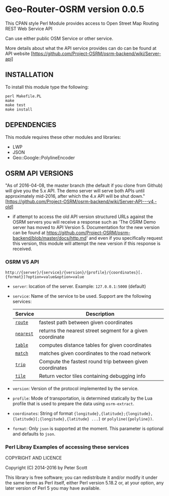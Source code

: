 
Geo-Router-OSRM version 0.0.5
=============================

This CPAN style Perl Module provides access to Open Street Map Routing REST Web Service API

Can use either public OSM Service or other service.

More details about what the API service provides can do can be found at API website [https://github.com/Project-OSRM/osrm-backend/wiki/Server-api]


INSTALLATION
------------

To install this module type the following:


    perl Makefile.PL
    make
    make test
    make install


DEPENDENCIES
------------

This module requires these other modules and libraries:

  * LWP
  * JSON
  * Geo::Google::PolylineEncoder

OSRM API VERSIONS
-----------------
"As of 2016-04-08, the master branch (the default if you clone from Github) will give you the 5.x API. The demo server will serve both APIs until approximately mid-2016, after which the 4.x API will be shut down." [https://github.com/Project-OSRM/osrm-backend/wiki/Server-API---v4,-old]
- if attempt to access the old API version structured URLs against the OSRM servers you will receive a response such as 'The OSRM Demo server has moved to API Version 5. Documentation for the new version can be found at https://github.com/Project-OSRM/osrm-backend/blob/master/docs/http.md' and even if you specifically request this version, this module will attempt the new version if this response is received.


### OSRM V5 API

```
http://{server}/{service}/{version}/{profile}/{coordinates}[.{format}]?option=value&option=value
```

- `server`: location of the server. Example: `127.0.0.1:5000` (default)
- `service`: Name of the service to be used. Support are the following services:
  
    | Service     |           Description                                     |
    |-------------|-----------------------------------------------------------|
    | [`route`](#service-route)     | fastest path between given coordinates                   |
    | [`nearest`](#service-nearest)   | returns the nearest street segment for a given coordinate |
    | [`table`](#service-table)     | computes distance tables for given coordinates            |
    | [`match`](#service-match)     | matches given coordinates to the road network             |
    | [`trip`](#service-trip)      | Compute the fastest round trip between given coordinates |
    | [`tile`](#service-tile)      | Return vector tiles containing debugging info             |
  
- `version`: Version of the protocol implemented by the service.
- `profile`: Mode of transportation, is determined statically by the Lua profile that is used to prepare the data using `osrm-extract`.
- `coordinates`: String of format `{longitude},{latitude};{longitude},{latitude}[;{longitude},{latitude} ...]` or `polyline({polyline})`.
- `format`: Only `json` is supported at the moment. This parameter is optional and defaults to `json`.

### Perl Libray Examples of accessing these services





COPYRIGHT AND LICENCE


Copyright (C) 2014-2016 by Peter Scott

This library is free software; you can redistribute it and/or modify
it under the same terms as Perl itself, either Perl version 5.18.2 or,
at your option, any later version of Perl 5 you may have available.